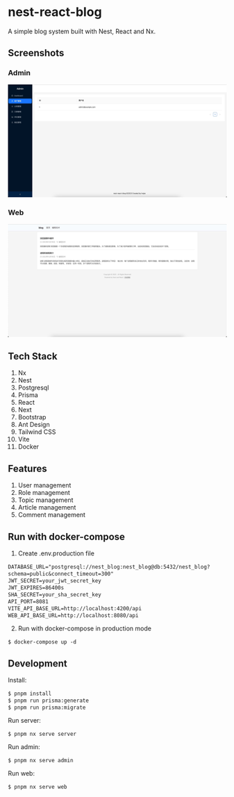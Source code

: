 # nest-react-blog

A simple blog system built with Nest, React and Nx.

## Screenshots

### Admin

![admin](./screenshots/admin.jpg)

### Web

![web](./screenshots/web.jpg)

## Tech Stack

1. Nx
2. Nest
3. Postgresql
4. Prisma
5. React
6. Next
7. Bootstrap
8. Ant Design
9. Tailwind CSS
10. Vite
11. Docker

## Features

1. User management
2. Role management
3. Topic management
4. Article management
5. Comment management

## Run with docker-compose

1. Create .env.production file

```env
DATABASE_URL="postgresql://nest_blog:nest_blog@db:5432/nest_blog?schema=public&connect_timeout=300"
JWT_SECRET=your_jwt_secret_key
JWT_EXPIRES=86400s
SHA_SECRET=your_sha_secret_key
API_PORT=8081
VITE_API_BASE_URL=http://localhost:4200/api
WEB_API_BASE_URL=http://localhost:8080/api
```

2. Run with docker-compose in production mode

```shell
$ docker-compose up -d
```

## Development

Install:

```shell
$ pnpm install
$ pnpm run prisma:generate
$ pnpm run prisma:migrate
```

Run server:

```shell
$ pnpm nx serve server
```

Run admin:

```shell
$ pnpm nx serve admin
```

Run web:

```shell
$ pnpm nx serve web
```
